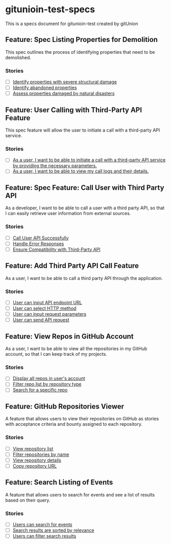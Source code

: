 # gitunioin-test-specs
This is a specs document for gitunioin-test created by gitUnion


## Feature: Spec Listing Properties for Demolition
This spec outlines the process of identifying properties that need to be demolished.
### Stories
- [ ] [Identify properties with severe structural damage](https://github.com/Khalon-Bridge/gitunioin-test-specs/issues/1)
- [ ] [Identify abandoned properties](https://github.com/Khalon-Bridge/gitunioin-test-specs/issues/2)
- [ ] [Assess properties damaged by natural disasters](https://github.com/Khalon-Bridge/gitunioin-test-specs/issues/3)

## Feature: User Calling with Third-Party API Feature
This spec feature will allow the user to initiate a call with a third-party API service.
### Stories
- [ ] [As a user, I want to be able to initiate a call with a third-party API service by providing the necessary parameters.](https://github.com/Khalon-Bridge/gitunioin-test-specs/issues/11)
- [ ] [As a user, I want to be able to view my call logs and their details.](https://github.com/Khalon-Bridge/gitunioin-test-specs/issues/13)

## Feature: Spec Feature: Call User with Third Party API
As a developer, I want to be able to call a user with a third party API, so that I can easily retrieve user information from external sources.
### Stories
- [ ] [Call User API Successfully](https://github.com/Khalon-Bridge/gitunioin-test-specs/issues/10)
- [ ] [Handle Error Responses](https://github.com/Khalon-Bridge/gitunioin-test-specs/issues/12)
- [ ] [Ensure Compatibility with Third-Party API](https://github.com/Khalon-Bridge/gitunioin-test-specs/issues/14)

## Feature: Add Third Party API Call Feature
As a user, I want to be able to call a third party API through the application.
### Stories
- [ ] [User can input API endpoint URL](https://github.com/Khalon-Bridge/gitunioin-test-specs/issues/15)
- [ ] [User can select HTTP method](https://github.com/Khalon-Bridge/gitunioin-test-specs/issues/16)
- [ ] [User can input request parameters](https://github.com/Khalon-Bridge/gitunioin-test-specs/issues/17)
- [ ] [User can send API request](https://github.com/Khalon-Bridge/gitunioin-test-specs/issues/18)

## Feature: View Repos in GitHub Account
As a user, I want to be able to view all the repositories in my GitHub account, so that I can keep track of my projects.
### Stories
- [ ] [Display all repos in user's account](https://github.com/Khalon-Bridge/gitunioin-test-specs/issues/19)
- [ ] [Filter repo list by repository type](https://github.com/Khalon-Bridge/gitunioin-test-specs/issues/20)
- [ ] [Search for a specific repo](https://github.com/Khalon-Bridge/gitunioin-test-specs/issues/21)

## Feature: GitHub Repositories Viewer
A feature that allows users to view their repositories on GitHub as stories with acceptance criteria and bounty assigned to each repository.
### Stories
- [ ] [View repository list](https://github.com/Khalon-Bridge/gitunioin-test-specs/issues/24)
- [ ] [Filter repositories by name](https://github.com/Khalon-Bridge/gitunioin-test-specs/issues/25)
- [ ] [View repository details](https://github.com/Khalon-Bridge/gitunioin-test-specs/issues/26)
- [ ] [Copy repository URL](https://github.com/Khalon-Bridge/gitunioin-test-specs/issues/27)

## Feature: Search Listing of Events
A feature that allows users to search for events and see a list of results based on their query.
### Stories
- [ ] [Users can search for events](https://github.com/Khalon-Bridge/gitunioin-test-specs/issues/36)
- [ ] [Search results are sorted by relevance](https://github.com/Khalon-Bridge/gitunioin-test-specs/issues/37)
- [ ] [Users can filter search results](https://github.com/Khalon-Bridge/gitunioin-test-specs/issues/38)
